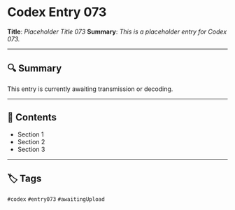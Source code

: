 # Codex Entry 073

**Title**: *Placeholder Title 073*
**Summary**: _This is a placeholder entry for Codex 073._

---

## 🔍 Summary

This entry is currently awaiting transmission or decoding.

---

## 🧠 Contents

- Section 1
- Section 2
- Section 3

---

## 🏷️ Tags

`#codex` `#entry073` `#awaitingUpload`
